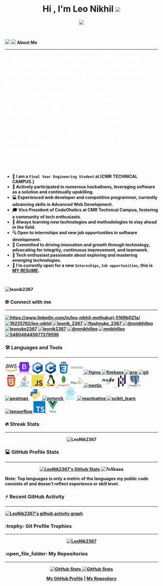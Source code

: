 <h1 align="center">Hi , I'm Leo Nikhil <img src="https://media.giphy.com/media/hvRJCLFzcasrR4ia7z/giphy.gif" width="35"></h1>
<p align="center">
<a href="https://github.com/DenverCoder1/readme-typing-svg"><img src="https://readme-typing-svg.herokuapp.com?font=Time+New+Roman&color=%23C8BE25&size=25&center=true&vCenter=true&width=600&height=100&lines=Aspiring+Software+Engineer;Computer+Science+Student;Web+Developer+and+Competitive+Programmer;Division+4+on+Codechef+(1+Stars);1340+GloabalRank+on+SmartInterviews;Always+learning+new+things"></a>
</p>


<br>


</p>
<picture><img src = "https://user-images.githubusercontent.com/74038190/225813708-98b745f2-7d22-48cf-9150-083f1b00d6c9.gif?raw=true"></picture> 
<picture><img src = "https://github.com/7oSkaaa/7oSkaaa/blob/main/Images/about_me.gif?raw=true" width = 50px></picture><strong> About Me </strong>

----

<p style="color: white; font-family: 'Courier New', Courier, monospace; font-size: 20px;">
  <strong>I am a passionate learner in blockchain 🧩, web development 🌐, machine learning 🤖, software development 💻, and cybersecurity 🔒. 
  I am committed to lifelong learning and collaboration. 
  I aim to make impactful contributions. 
  I seek to use my skills to drive innovation, growth, and cybersecurity. 
  I uphold integrity, continuous improvement, and teamwork. 
  <strong>Think of me as a dynamic function, always optimizing for innovation and teamwork.
  I debug obstacles with integrity and improvement.</strong>
</p>
<!---<picture> <img align="right" src="https://github.com/7oSkaaa/7oSkaaa/blob/main/Images/Right_Side.gif?raw=true" width = 250px></picture>-->
<br><br>

- :school: I am a `Final Year Engineering Student` at [CMR TECHNICAL CAMPUS.]
- 🚀 Actively participated in numerous hackathons, leveraging software as a solution and continually upskilling.
- 💻 Experienced web developer and competitive programmer, currently advancing skills in Advanced Web Development.
- 🎓 Vice President of CodeOholics at CMR Technical Campus, fostering a community of tech enthusiasts.
- 🌱 Always learning new technologies and methodologies to stay ahead in the field.
- 🔍 Open to internships and new job opportunities in software development.
- 🌟 Committed to driving innovation and growth through technology, advocating for integrity, continuous improvement, and teamwork.
- 🤖 Tech enthusiast passionate about exploring and mastering emerging technologies.
- :thinking: I’m currently open for a new `Internships`, `Job opportunities`, this is [MY RESUME](https://drive.google.com/file/d/1QVYyKbdo23aif0_yWCUuoYO6bKt6rTAm/view).
<!--- :boom: You can visit [MY WEBSITE](https://cutt.ly/Ahmed_Hossam_Website).
-->
<br>

<p align="left"> <img src="https://komarev.com/ghpvc/?username=leonik2367&label=Profile%20views&color=0e75b6&style=flat" alt="leonik2367" /> </p>

<h3 align="left">🌐 Connect with me</h3>

----

<p align="left">
<a href="https://linkedin.com/in/https://www.linkedin.com/in/leo-nikhil-mothukuri-5169b021a/" target="blank"><img align="center" src="https://raw.githubusercontent.com/rahuldkjain/github-profile-readme-generator/master/src/images/icons/Social/linked-in-alt.svg" alt="https://www.linkedin.com/in/leo-nikhil-mothukuri-5169b021a/" height="30" width="40" /></a>
<a href="https://stackoverflow.com/users/19225762/leo-nikhil" target="blank"><img align="center" src="https://raw.githubusercontent.com/rahuldkjain/github-profile-readme-generator/master/src/images/icons/Social/stack-overflow.svg" alt="19225762/leo-nikhil" height="30" width="40" /></a>
<a href="https://instagram.com/leonik_2367" target="blank"><img align="center" src="https://raw.githubusercontent.com/rahuldkjain/github-profile-readme-generator/master/src/images/icons/Social/instagram.svg" alt="leonik_2367" height="30" width="40" /></a>
<a href="https://www.codechef.com/users/flashnuke_2367" target="blank"><img align="center" src="https://cdn.jsdelivr.net/npm/simple-icons@3.1.0/icons/codechef.svg" alt="flashnuke_2367" height="30" width="40" /></a>
<a href="https://www.hackerrank.com/@mnikhilleo" target="blank"><img align="center" src="https://raw.githubusercontent.com/rahuldkjain/github-profile-readme-generator/master/src/images/icons/Social/hackerrank.svg" alt="@mnikhilleo" height="30" width="40" /></a>
<a href="https://codeforces.com/profile/leonuke2367" target="blank"><img align="center" src="https://raw.githubusercontent.com/rahuldkjain/github-profile-readme-generator/master/src/images/icons/Social/codeforces.svg" alt="leonuke2367" height="30" width="40" /></a>
<a href="https://www.leetcode.com/leonik2367" target="blank"><img align="center" src="https://raw.githubusercontent.com/rahuldkjain/github-profile-readme-generator/master/src/images/icons/Social/leet-code.svg" alt="leonik2367" height="30" width="40" /></a>
<a href="https://www.hackerearth.com/@mnikhilleo" target="blank"><img align="center" src="https://raw.githubusercontent.com/rahuldkjain/github-profile-readme-generator/master/src/images/icons/Social/hackerearth.svg" alt="@mnikhilleo" height="30" width="40" /></a>
<a href="https://auth.geeksforgeeks.org/user/mnikhilleo" target="blank"><img align="center" src="https://raw.githubusercontent.com/rahuldkjain/github-profile-readme-generator/master/src/images/icons/Social/geeks-for-geeks.svg" alt="mnikhilleo" height="30" width="40" /></a>
<a href="https://discord.gg/548046445677379596" target="blank"><img align="center" src="https://raw.githubusercontent.com/rahuldkjain/github-profile-readme-generator/master/src/images/icons/Social/discord.svg" alt="548046445677379596" height="30" width="40" /></a>
</p>

<h3 align="left">🛠️ Languages and Tools</h3>

----

<p align="left"> <a href="https://aws.amazon.com" target="_blank" rel="noreferrer"> <img src="https://raw.githubusercontent.com/devicons/devicon/master/icons/amazonwebservices/amazonwebservices-original-wordmark.svg" alt="aws" width="40" height="40"/> </a> <a href="https://getbootstrap.com" target="_blank" rel="noreferrer"> <img src="https://raw.githubusercontent.com/devicons/devicon/master/icons/bootstrap/bootstrap-plain-wordmark.svg" alt="bootstrap" width="40" height="40"/> </a> <a href="https://www.cprogramming.com/" target="_blank" rel="noreferrer"> <img src="https://raw.githubusercontent.com/devicons/devicon/master/icons/c/c-original.svg" alt="c" width="40" height="40"/> </a> <a href="https://www.w3schools.com/cpp/" target="_blank" rel="noreferrer"> <img src="https://raw.githubusercontent.com/devicons/devicon/master/icons/cplusplus/cplusplus-original.svg" alt="cplusplus" width="40" height="40"/> </a> <a href="https://www.w3schools.com/css/" target="_blank" rel="noreferrer"> <img src="https://raw.githubusercontent.com/devicons/devicon/master/icons/css3/css3-original-wordmark.svg" alt="css3" width="40" height="40"/> </a> <a href="https://expressjs.com" target="_blank" rel="noreferrer"> <img src="https://raw.githubusercontent.com/devicons/devicon/master/icons/express/express-original-wordmark.svg" alt="express" width="40" height="40"/> </a> <a href="https://www.figma.com/" target="_blank" rel="noreferrer"> <img src="https://www.vectorlogo.zone/logos/figma/figma-icon.svg" alt="figma" width="40" height="40"/> </a> <a href="https://firebase.google.com/" target="_blank" rel="noreferrer"> <img src="https://www.vectorlogo.zone/logos/firebase/firebase-icon.svg" alt="firebase" width="40" height="40"/> </a> <a href="https://cloud.google.com" target="_blank" rel="noreferrer"> <img src="https://www.vectorlogo.zone/logos/google_cloud/google_cloud-icon.svg" alt="gcp" width="40" height="40"/> </a> <a href="https://git-scm.com/" target="_blank" rel="noreferrer"> <img src="https://www.vectorlogo.zone/logos/git-scm/git-scm-icon.svg" alt="git" width="40" height="40"/> </a> <a href="https://www.w3.org/html/" target="_blank" rel="noreferrer"> <img src="https://raw.githubusercontent.com/devicons/devicon/master/icons/html5/html5-original-wordmark.svg" alt="html5" width="40" height="40"/> </a> <a href="https://www.java.com" target="_blank" rel="noreferrer"> <img src="https://raw.githubusercontent.com/devicons/devicon/master/icons/java/java-original.svg" alt="java" width="40" height="40"/> </a> <a href="https://developer.mozilla.org/en-US/docs/Web/JavaScript" target="_blank" rel="noreferrer"> <img src="https://raw.githubusercontent.com/devicons/devicon/master/icons/javascript/javascript-original.svg" alt="javascript" width="40" height="40"/> </a> <a href="https://www.linux.org/" target="_blank" rel="noreferrer"> <img src="https://raw.githubusercontent.com/devicons/devicon/master/icons/linux/linux-original.svg" alt="linux" width="40" height="40"/> </a> <a href="https://www.mongodb.com/" target="_blank" rel="noreferrer"> <img src="https://raw.githubusercontent.com/devicons/devicon/master/icons/mongodb/mongodb-original-wordmark.svg" alt="mongodb" width="40" height="40"/> </a> <a href="https://www.mysql.com/" target="_blank" rel="noreferrer"> <img src="https://raw.githubusercontent.com/devicons/devicon/master/icons/mysql/mysql-original-wordmark.svg" alt="mysql" width="40" height="40"/> </a> <a href="https://nextjs.org/" target="_blank" rel="noreferrer"> <img src="https://cdn.worldvectorlogo.com/logos/nextjs-2.svg" alt="nextjs" width="40" height="40"/> </a> <a href="https://nodejs.org" target="_blank" rel="noreferrer"> <img src="https://raw.githubusercontent.com/devicons/devicon/master/icons/nodejs/nodejs-original-wordmark.svg" alt="nodejs" width="40" height="40"/> </a> <a href="https://pandas.pydata.org/" target="_blank" rel="noreferrer"> <img src="https://raw.githubusercontent.com/devicons/devicon/2ae2a900d2f041da66e950e4d48052658d850630/icons/pandas/pandas-original.svg" alt="pandas" width="40" height="40"/> </a> <a href="https://www.postgresql.org" target="_blank" rel="noreferrer"> <img src="https://raw.githubusercontent.com/devicons/devicon/master/icons/postgresql/postgresql-original-wordmark.svg" alt="postgresql" width="40" height="40"/> </a> <a href="https://postman.com" target="_blank" rel="noreferrer"> <img src="https://www.vectorlogo.zone/logos/getpostman/getpostman-icon.svg" alt="postman" width="40" height="40"/> </a> <a href="https://www.python.org" target="_blank" rel="noreferrer"> <img src="https://raw.githubusercontent.com/devicons/devicon/master/icons/python/python-original.svg" alt="python" width="40" height="40"/> </a> <a href="https://pytorch.org/" target="_blank" rel="noreferrer"> <img src="https://www.vectorlogo.zone/logos/pytorch/pytorch-icon.svg" alt="pytorch" width="40" height="40"/> </a> <a href="https://reactjs.org/" target="_blank" rel="noreferrer"> <img src="https://raw.githubusercontent.com/devicons/devicon/master/icons/react/react-original-wordmark.svg" alt="react" width="40" height="40"/> </a> <a href="https://reactnative.dev/" target="_blank" rel="noreferrer"> <img src="https://reactnative.dev/img/header_logo.svg" alt="reactnative" width="40" height="40"/> </a> <a href="https://scikit-learn.org/" target="_blank" rel="noreferrer"> <img src="https://upload.wikimedia.org/wikipedia/commons/0/05/Scikit_learn_logo_small.svg" alt="scikit_learn" width="40" height="40"/> </a> <a href="https://www.tensorflow.org" target="_blank" rel="noreferrer"> <img src="https://www.vectorlogo.zone/logos/tensorflow/tensorflow-icon.svg" alt="tensorflow" width="40" height="40"/> </a> <a href="https://www.typescriptlang.org/" target="_blank" rel="noreferrer"> <img src="https://raw.githubusercontent.com/devicons/devicon/master/icons/typescript/typescript-original.svg" alt="typescript" width="40" height="40"/> </a> <a href="https://vuejs.org/" target="_blank" rel="noreferrer"> <img src="https://raw.githubusercontent.com/devicons/devicon/master/icons/vuejs/vuejs-original-wordmark.svg" alt="vuejs" width="40" height="40"/> </a> </p>

<h3> 🔥 Streak Stats</h3>

----	

<p align="center"><img src="https://github-readme-streak-stats.herokuapp.com/?user=LeoNik2367&theme=tokyonight_duo" alt="LeoNik2367" /></p>



<h3>💻 GitHub Profile Stats</h3>

----
	
<p align="center">
    <a href="https://github.com/anuraghazra/github-readme-stats">
	    <img alt="LeoNik2367's Github Stats" src="https://github-readme-stats.vercel.app/api?username=LeoNik2367&show_icons=true&count_private=true&locale=en&theme=tokyonight&layout=compact" height="230px"/></a>
	  <img src="https://github-readme-stats.vercel.app/api/top-langs?username=7oSkaaa&langs_count=10&show_icons=true&locale=en&theme=tokyonight" alt="7oSkaaa" height="230px"/>
<br/>

  <b>Note:</b> Top languages is only a metric of the languages my public code consists of and doesn't reflect experience or skill level.
  </p>
  
<h3>⚡ Recent GitHub Activity</h3>

----
	
[![LeoNik2367's github activity graph](https://github-readme-activity-graph.vercel.app/graph?username=LeoNik2367&theme=react-dark)](https://github.com/LeoNik2367/github-readme-activity-graph)


<h3> :trophy: Git Profile Trophies </h3>

----
	
<p align="center"> <a href="https://github.com/ryo-ma/github-profile-trophy"><img src="https://github-profile-trophy.vercel.app/?username=LeoNik2367&layout=compact&theme=tokyonight&column=4&margin-w=15&margin-h=15" alt="LeoNik2367" /></a> </p>

<h3> :open_file_folder: My Repositories </h3>

----
	
<div>
  <p align="center">
	<a href="https://github.com/LeoNik2367/ticketing-app">
      		<img src="https://github-readme-stats.vercel.app/api/pin/?username=LeoNik2367&repo=ticketing-app&theme=tokyonight" alt="GitHub Stats" />
    	</a>
	<a href="https://github.com/LeoNik2367/Prediction_of_modernized_loan_approval">
      		<img src="https://github-readme-stats.vercel.app/api/pin/?username=LeoNik2367&repo=Prediction_of_modernized_loan_approval&theme=tokyonight" alt="GitHub Stats" />
    	</a>
  </p>
</div>


	

<!---
## <picture> <img src="https://github.com/7oSkaaa/7oSkaaa/blob/main/Images/competitive_programming_profile.png?raw=true" width=40> </picture> My Competitive Programming Profiles

<p align="center">
  <a href="https://codeforces.com/profile/7oSkaaa"><img src="https://img.icons8.com/external-tal-revivo-shadow-tal-revivo/50/000000/external-codeforces-programming-competitions-and-contests-programming-community-logo-shadow-tal-revivo.png" alt="Code Forces"/></a>
	<a href="https://leetcode.com/7oSkaa/"><img src="https://img.icons8.com/external-tal-revivo-shadow-tal-revivo/50/000000/external-level-up-your-coding-skills-and-quickly-land-a-job-logo-shadow-tal-revivo.png" alt="LeetCode"/></a>
	<a href="https://atcoder.jp/users/ahmed_7oSkaa"><img src="https://i.ibb.co/Q9WSjDB/logo.png" alt="AtCoder" width = 60px/></a>
	<a href="https://www.codechef.com/users/ahmed_7oskaa"><img src="https://img.icons8.com/color/50/000000/codechef.png" alt="Code Chef"/></a>
	<a href="https://icpc.global/ICPCID/IW0X0CTD0ZV9"><img src="https://i.ibb.co/6J0r7rW/Daco-5610880.png" alt="ICPC Global" width = 60px /></a>     
	<a href="https://www.codingame.com/profile/e5e56c7585fda3b457056b85180a4d636850344" ><img src="https://i.ibb.co/1MRppTC/codingame-1.png" alt="Codingame" width="100" height="50">
</p>

## <picture> <img src="https://github.com/7oSkaaa/7oSkaaa/blob/main/Images/Connect-with-me.gif?raw=true" width="100px"> </picture> Connect with me
<p align="center">
	<a href="mailto:ahmed.7oskaa@gmail.com"><img img src="https://img.shields.io/badge/gmail-%23EA4335.svg?style=plastic&logo=gmail&logoColor=white" alt="Gmail"/></a>
	<a href="https://github.com/7oSkaaa"><img src="https://img.shields.io/badge/github-%23181717.svg?style=plastic&logo=github&logoColor=white" alt="GitHub"/></a>
	<a href="https://wa.me/0201208822340"><img src="https://img.shields.io/badge/whatsapp-%2325D366.svg?style=plastic&logo=whatsapp&logoColor=white" alt="Whatsapp"/></a>
	<a href="https://www.linkedin.com/in/7oskaa/"><img src="https://img.shields.io/badge/linkedin-%230A66C2.svg?style=plastic&logo=linkedin&logoColor=white" alt="LinkedIn"/></a>
	<a href="https://www.facebook.com/7oSkaaa"><img src="https://img.shields.io/badge/facebook-%231877F2.svg?style=plastic&logo=facebook&logoColor=white" alt="Facebook"/></a>
	<a href="https://www.instagram.com/ahmed_7oskaa/"><img src="https://img.shields.io/badge/instagram-%23E4405F.svg?style=plastic&logo=instagram&logoColor=white" alt="Instagram"/></a>
	<a href="https://msng.link/o/?ahmed.7oskaa=sc"><img src="https://img.shields.io/badge/snapchat-%23FFFC00.svg?style=plastic&logo=snapchat&logoColor=black" alt="Snap Chat"/></a>
</p>



## 🛠️ My Skills

### <picture> <img src = "https://github.com/7oSkaaa/7oSkaaa/blob/main/Images/Programming_Languages.gif?raw=true" width = 50px>  </picture> Programming languages

<p align="center"> 
  &emsp; 
  <a href="https://www.cprogramming.com/" target="_blank"> 
    <img alt="C" src="https://img.shields.io/badge/C%20-%232370ED.svg?style=plastic&logo=c&logoColor=white">
  </a> 
  &emsp;
  <a href="https://www.w3schools.com/cpp/" target="_blank"> 
    <img alt="C++" src="https://img.shields.io/badge/C++%20-%2300599C.svg?style=plastic&logo=c%2B%2B&logoColor=white">
  </a> 
  &emsp;
  <a href="https://developer.mozilla.org/en-US/docs/Web/JavaScript" target="_blank"> 
     <img alt="JavaScript" src="https://img.shields.io/badge/JavaScript%20-%23F7DF1E.svg?style=plastic&logo=javascript&logoColor=black">
   </a>
  &emsp;
  <a href="https://www.java.com" target="_blank"> 
    <img alt="Java" src="https://img.shields.io/badge/Java-%23007396.svg?style=plastic&logo=java&logoColor=white">
  </a>
  &emsp;
   <a href="https://www.python.org" target="_blank">
    <img alt="Python" src="https://img.shields.io/badge/Python%20-%2314354C.svg?style=plastic&logo=python&logoColor=white">
  </a>
</p>

### <picture> <img src = "https://github.com/7oSkaaa/7oSkaaa/blob/main/Images/Front_End.gif?raw=true" width = 50px>  </picture> Frontend Development
<p align="center"> 
  &emsp; 
  <a href="https://www.w3.org/html/" target="_blank"> 
   <img alt="HTML" src="https://img.shields.io/badge/HTML5%20-%23E34F26.svg?style=plastic&logo=html5&logoColor=white">
  </a>   
  &emsp;
  <a href="https://www.w3schools.com/css/" target="_blank">
    <img alt="CSS" src="https://img.shields.io/badge/CSS%20-%231572B6.svg?style=plastic&logo=css3&logoColor=white">
  </a> 
  &emsp;
  <a href="https://www.python.org" target="_blank">
    <img alt="Python" src="https://img.shields.io/badge/react-%2361DAFB.svg?style=plastic&logo=React&logoColor=black">
  </a>
  &emsp;
  <a href="https://developer.mozilla.org/en-US/docs/Web/JavaScript" target="_blank"> 
     <img alt="JavaScript" src="https://img.shields.io/badge/JavaScript%20-%23F7DF1E.svg?style=plastic&logo=javascript&logoColor=black">
   </a>
</p>

 ### <picture> <img src = "https://github.com/7oSkaaa/7oSkaaa/blob/main/Images/Software_Tools.gif?raw=true" width = 50px>  </picture> Software & Tools
 
<p align="center">
  &emsp;
    <a href="#"><img alt="Git" src="https://img.shields.io/badge/Git%20-%23F05033.svg?style=plastic&logo=git&logoColor=white"></a>
  &emsp;
    <a href="#"><img alt="GitHub" src="https://img.shields.io/badge/github-%23181717.svg?style=plastic&logo=github&logoColor=white"></a>
  &emsp;
    <a href="#"><img alt="Google Sheets" src="https://img.shields.io/badge/Google%20Sheets%20-%2334A853.svg?style=plastic&logo=google%20sheets&logoColor=white"></a>
  &emsp;
    <a href="#"><img alt="Mark Down" src="https://img.shields.io/badge/Markdown-000000?style=plastic&logo=markdown&logoColor=white"></a>
  &emsp;
    <a href="#"><img alt="Stack Overflow" src="https://img.shields.io/badge/-Stack%20Overflow-FE7A16?style=plastic&logo=stack-overflow&logoColor=white"></a>
  &emsp;
    <a href="#"><img alt="Geekf For Geeks" src="https://img.shields.io/badge/geeksforgeeks-%230F9D58.svg?style=plastic&logo=geeksforgeeks&logoColor=white"></a>
  &emsp;
    <a href="#"><img alt="JSON" img src="https://img.shields.io/badge/json-%23000000.svg?style=plastic&logo=json&logoColor=white"></a>
  &emsp;
    <a href="#"><img alt="OpenGL" src="https://img.shields.io/badge/opengl-%235586A4.svg?style=plastic&logo=opengl&logoColor=white"></a>
  &emsp;
    <a href="#"><img alt="Selenium" src="https://img.shields.io/badge/selenium-%2343B02A.svg?&style=plastic&logo=selenium&logoColor=white"></a>
    &emsp;
    <a href="#"><img src="https://img.shields.io/badge/latex-%23008080.svg?&style=plastic&logo=latex&logoColor=white" /></a>
    &emsp;
    <a href="#"><img src="https://img.shields.io/badge/django-%23092E20.svg?&style=plastic&logo=django&logoColor=white" /></a>
    &emsp;
    <a href="#"><img src="https://img.shields.io/badge/mysql-%234479A1.svg?&style=plastic&logo=mysql&logoColor=white"/></a>
</p>

 ### <picture> <img src = "https://github.com/7oSkaaa/7oSkaaa/blob/main/Images/IDEs.gif?raw=true" width = 50px>  </picture> IDEs
 
<p align="center">
  &emsp;
    <a href="#"><img alt="Visual Studio Code" src="https://img.shields.io/badge/Visual%20Studio%20Code-0078d7.svg?style=plastic&logo=visual-studio-code&logoColor=white"></a>
  &emsp;
    <a href="#"><img alt="JetBrain" src="https://img.shields.io/badge/jetbrains-%23000000.svg?style=plastic&logo=jetbrains&logoColor=white" /></a>
  &emsp;
    <a href="#"><img alt="Atom" src="https://img.shields.io/badge/atom-%2366595C.svg?&style=plastic&logo=atom&logoColor=white" /></a>
  &emsp;
    <a href="#"><img alt="Eclipse" src="https://img.shields.io/badge/eclipse%20ide-%232C2255.svg?&style=plastic&logo=eclipse%20ide&logoColor=white" /></a>
</p>

 ### <picture> <img src = "https://github.com/7oSkaaa/7oSkaaa/blob/main/Images/CP_PS.gif?raw=true" width = 50px>  </picture> Competitive Programming & Problem Solving
 
<p align="center">
  &emsp;
    <a href="#"><img alt = "Codeforces" src="https://img.shields.io/badge/codeforces%20-%231F8ACB.svg?style=plastic&logo=codeforces&logoColor=white" /></a>	
  &emsp;
    <a href="#"><img alt = "Leetcode" src="https://img.shields.io/badge/leetcode%20-%23FFA116.svg?style=plastic&logo=leetcode&logoColor=black" /></a>
  &emsp;
    <a href="#"><img alt = "Huckerrank" src="https://img.shields.io/badge/hackerrank-%232EC866.svg?style=plastic&logo=hackerrank&logoColor=white" /></a>
  &emsp;
    <a href="#"><img alt = "CodeChef" src="https://img.shields.io/badge/codechef-%235B4638.svg?style=plastic&logo=codechef&logoColor=white" /></a>
  &emsp;
    <a href="#"><img alt = "Google" src="https://img.shields.io/badge/google-%234285F4.svg?style=plastic&logo=google&logoColor=white" /></a>
  &emsp;
    <a href="#"><img alt = "Codin Game" src="https://img.shields.io/badge/codingame-%23F2BB13.svg?&style=plastic&logo=codingame&logoColor=black" /></a>
</p>

 ### <picture> <img src = "https://github.com/7oSkaaa/7oSkaaa/blob/main/Images/OS.gif?raw=true" width = 50px>  </picture> Operating Systems
 
<p align="center">
  &emsp;
    <a href="#"><img src="https://img.shields.io/badge/Linux-FCC624?style=plastic&logo=linux&logoColor=black"></a>
  &emsp;
    <a href="#"><img src="https://img.shields.io/badge/Ubuntu-E95420?style=plastic&logo=ubuntu&logoColor=white"></a>
  &emsp;
    <a href="#"><img src="https://img.shields.io/badge/Windows-0078D6?style=plastic&logo=windows&logoColor=white"></a>
  &emsp;
    <a href="#"><img src="https://img.shields.io/badge/pop!_os-%2348B9C7.svg?style=plastic&&logo=pop!_os&logoColor=white" /></a>
  &emsp;
    <a href="#"><img src="https://img.shields.io/badge/manjaro-%2335BF5C.svg?&style=plastic&logo=manjaro&logoColor=white" /></a>
</p>

<br> 

---

<p align = "center">
	<a href="https://github.com/piyushsuthar/github-readme-quotes"> <img alt = "Quote" src="https://quotes-github-readme.vercel.app/api?type=horizontal&theme=tokyonight&animation=grow_out_in&quoteCategory=programming">
</p>

## <picture> <img src = "https://github.com/7oSkaaa/7oSkaaa/blob/main/Images/Statistics.gif?raw=true" width = 50px>  </picture> Github Stats


<details><summary><h3>⚡ Recent GitHub Activity</h3></summary>

----
	
[![7oSkaa's github activity graph](https://github-readme-activity-graph.cyclic.app/graph?username=7oSkaaa&theme=github	)](https://github.com/7oSkaaa/github-readme-activity-graph)

 
</details>

<details><summary> <h3> :trophy: Git profile Trophies </h3></summary>

----
	
<p align="center"> <a href="https://github.com/ryo-ma/github-profile-trophy"><img src="https://github-profile-trophy.vercel.app/?username=7oskaaa&layout=compact&theme=tokyonight&column=4&margin-w=15&margin-h=15" alt="7oskaaa" /></a> </p>

[![@7oskaa's Holopin board](https://holopin.io/api/user/board?user=7oskaa)](https://holopin.io/@7oskaa)
	
</details>
	

</br></br>
	
## 🐍 A Snake Eating my Contributions Graph
	
<p align = "center">
	<img src = "https://github.com/LeoNik2367/LeoNik2367/blob/output/github-contribution-grid-snake.svg?" alt = "Snake Game"/>
</p>
-->
<!--another not useful block
  <h3>⚡ Recent GitHub Activity</h3>
  <br>
  <p align="center">
    <img src="https://github-readme-stats.vercel.app/api?username=LeoNik2367&show_icons=true&theme=radical" alt="Leo Nikhil's GitHub Stats">
  </p>
  <br>
  <p align="center">
    <img src="https://github-readme-stats.vercel.app/api/top-langs/?username=LeoNik2367&layout=compact&theme=radical" alt="Leo Nikhil's Top Languages">
  </p>
<!--Use this Tag to have a clickable option to folder it<summary></summary><details></details>
-->


<p align="center">
  <a href="https://github.com/LeoNik2367">My GitHub Profile</a> | 
  <a href="https://github.com/LeoNik2367/Leo-Readme/tree/main">My Repository</a>
</p>
